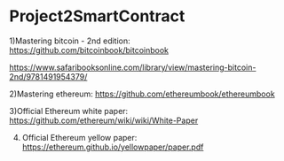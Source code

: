# Project2SmartContract

1)Mastering bitcoin - 2nd edition:
https://github.com/bitcoinbook/bitcoinbook

https://www.safaribooksonline.com/library/view/mastering-bitcoin-2nd/9781491954379/


2)Mastering ethereum:
https://github.com/ethereumbook/ethereumbook

3)Official Ethereum white paper:
https://github.com/ethereum/wiki/wiki/White-Paper

4) Official Ethereum yellow paper:
https://ethereum.github.io/yellowpaper/paper.pdf
